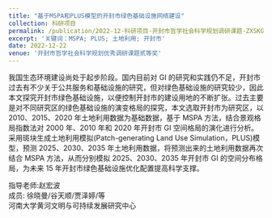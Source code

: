 ```yaml
---
title: "基于MSPA和PLUS模型的开封市绿色基础设施网络建设"
collection: 科研项目
permalink: /publication/2022-12-科研项目-开封市哲学社会科学规划调研课题-ZXSKGH-2022-0833
excerpt: '关键词：MSPA; PLUS; 土地利用; 开封市'
date: 2022-12-22
venue: '开封市哲学社会科学规划优秀调研课题贰等奖'
---
```

我国生态环境建设尚处于起步阶段。国内目前对 GI 的研究和实践仍不足，开封市过去有不少关于公共服务和基础设施的研究，但对绿色基础设施的研究较少，因此本文探究开封市绿色基础设施，以便控制开封市的建设用地的不断扩张。过去主要是对不同研究区的绿色基础设施的演变格局的探究，本文选取开封市为研究区，以 2010、2015、2020 年土地利用数据为基础数据，基于 MSPA 方法，结合景观格局指数法对 2000 年、2010 年和 2020 年开封市 GI 空间格局的演化进行分析。采用斑块生成土地利用模拟(Patch-generating Land Use Simulation，PLUS)模型，预测 2025、2030、2035 年土地利用数据，将预测出来的土地利用数据再次结合 MSPA 方法，从而分别模拟 2025、2030、2035 年开封市 GI 的空间分布格局，为未来 15 年开封市绿色基础设施优化配置提高科学支撑。

指导老师:赵宏波<br/>
成员: 徐晓曼/谷天顺/贾泽婷/等<br/>
河南大学黄河文明与可持续发展研究中心

